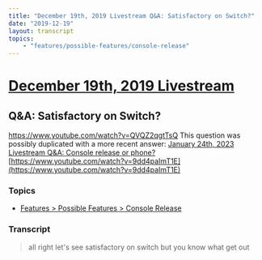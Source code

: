 ```yaml
---
title: "December 19th, 2019 Livestream Q&A: Satisfactory on Switch?"
date: "2019-12-19"
layout: transcript
topics:
    - "features/possible-features/console-release"
---
```

# [December 19th, 2019 Livestream](../2019-12-19.md)
## Q&A: Satisfactory on Switch?
https://www.youtube.com/watch?v=QVQZ2qgtTsQ
This question was possibly duplicated with a more recent answer: [January 24th, 2023 Livestream Q&A: Console release or phone?](./yt-9dd4paImT1E.md) [https://www.youtube.com/watch?v=9dd4paImT1E](https://www.youtube.com/watch?v=9dd4paImT1E)


### Topics
* [Features > Possible Features > Console Release](../topics/features/possible-features/console-release.md)

### Transcript

> all right let's see satisfactory on switch but you know what get out
